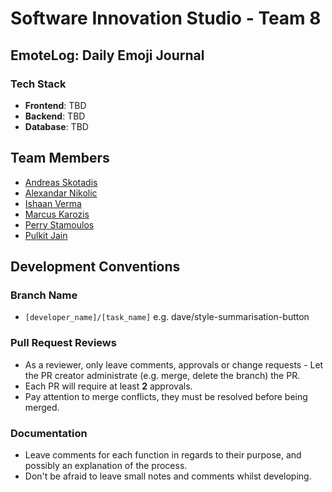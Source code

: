 # Software Innovation Studio - Team 8

## EmoteLog: Daily Emoji Journal

### Tech Stack
* **Frontend**: TBD
* **Backend**: TBD
* **Database**: TBD

## Team Members
* [Andreas Skotadis](https://linkedin.com/in/andreas-skotadis/)
* [Alexandar Nikolic](https://linkedin.com/in/alexandar-nikolic-26411b23b)
* [Ishaan Verma](https://www.linkedin.com/in/ishaan-verma-uts)
* [Marcus Karozis](https://linkedin.com/in/marcus-karozis)
* [Perry Stamoulos](https://www.linkedin.com/in/perry-stamoulos-5b6b5b1a3)
* [Pulkit Jain](https://www.linkedin.com/in/pulkit-jain-11592761)

## Development Conventions

### Branch Name

* `[developer_name]/[task_name]` e.g. dave/style-summarisation-button

### Pull Request Reviews

* As a reviewer, only leave comments, approvals or change requests - Let the PR creator administrate (e.g. merge, delete the branch) the PR.
* Each PR will require at least **2** approvals.
* Pay attention to merge conflicts, they must be resolved before being merged.

### Documentation

* Leave comments for each function in regards to their purpose, and possibly an explanation of the process.
* Don't be afraid to leave small notes and comments whilst developing.

